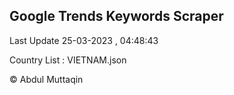 

## Google Trends Keywords Scraper 
 
Last Update 25-03-2023 , 04:48:43

Country List :
VIETNAM.json



© Abdul Muttaqin 
